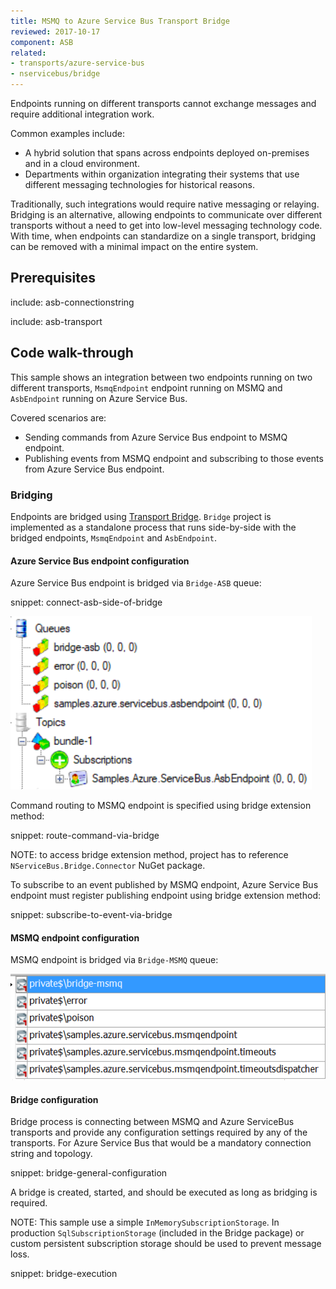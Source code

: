 ```yaml
---
title: MSMQ to Azure Service Bus Transport Bridge
reviewed: 2017-10-17
component: ASB
related:
- transports/azure-service-bus
- nservicebus/bridge
---
```



Endpoints running on different transports cannot exchange messages and require additional integration work.

Common examples include:

 * A hybrid solution that spans across endpoints deployed on-premises and in a cloud environment.
 * Departments within organization integrating their systems that use different messaging technologies for historical reasons.

Traditionally, such integrations would require native messaging or relaying. Bridging is an alternative, allowing endpoints to communicate over different transports without a need to get into low-level messaging technology code. With time, when endpoints can standardize on a single transport, bridging can be removed with a minimal impact on the entire system.


## Prerequisites

include: asb-connectionstring

include: asb-transport


## Code walk-through

This sample shows an integration between two endpoints running on two different transports, `MsmqEndpoint` endpoint running on MSMQ and `AsbEndpoint` running on Azure Service Bus.

Covered scenarios are:

 * Sending commands from Azure Service Bus endpoint to MSMQ endpoint.
 * Publishing events from MSMQ endpoint and subscribing to those events from Azure Service Bus endpoint.


### Bridging

Endpoints are bridged using [Transport Bridge](/nservicebus/bridge/). `Bridge` project is implemented as a standalone process that runs side-by-side with the bridged endpoints, `MsmqEndpoint` and `AsbEndpoint`.


#### Azure Service Bus endpoint configuration

Azure Service Bus endpoint is bridged via `Bridge-ASB` queue:

snippet: connect-asb-side-of-bridge

![Azure Service Bus topology][asb-topology]

Command routing to MSMQ endpoint is specified using bridge extension method:

snippet: route-command-via-bridge

NOTE: to access bridge extension method, project has to reference `NServiceBus.Bridge.Connector` NuGet package.

To subscribe to an event published by MSMQ endpoint, Azure Service Bus endpoint must register publishing endpoint using bridge extension method: 

snippet: subscribe-to-event-via-bridge


#### MSMQ endpoint configuration

MSMQ endpoint is bridged via `Bridge-MSMQ` queue:

![MSMQ topology][msmq-topology]


#### Bridge configuration

Bridge process is connecting between MSMQ and Azure ServiceBus transports and provide any configuration settings required by any of the transports. For Azure Service Bus that would be a mandatory connection string and topology.

snippet: bridge-general-configuration

A bridge is created, started, and should be executed as long as bridging is required.

NOTE: This sample use a simple `InMemorySubscriptionStorage`. In production `SqlSubscriptionStorage` (included in the Bridge package) or custom persistent subscription storage should be used to prevent message loss.  

snippet: bridge-execution

[asb-topology]: asb-topology.png "Azure Service Bus topology"
[msmq-topology]: msmq-topology.png "MSMQ topology"
